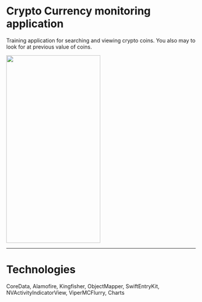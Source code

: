 # Crypto Currency monitoring application

Training application for searching and viewing crypto coins. You also may to look for at previous value of coins.


<img src="https://github.com/bah9nine/GifTest/blob/main/ec9e8a66ffad81c8fc0bc0b8135fe8a50beb3e74.gif?raw=true" width="250" height="500" />


___

# Technologies

 CoreData, Alamofire, Kingfisher, ObjectMapper, SwiftEntryKit, NVActivityIndicatorView, ViperMCFlurry, Charts


